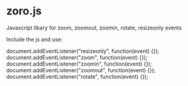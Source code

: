 # zoro.js
Javascript libary for zoom, zoomout, zoomin, rotate, resizeonly events

Include the js and use:

document.addEventListener("resizeonly", function(event) {});
document.addEventListener("zoom", function(event) {});
document.addEventListener("zoomin", function(event) {});
document.addEventListener("zoomout", function(event) {});
document.addEventListener("rotate", function(event) {});
